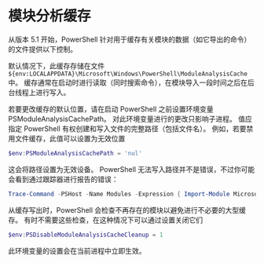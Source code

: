# 模块分析缓存 #

从版本 5.1 开始，PowerShell 针对用于缓存有关模块的数据（如它导出的命令）的文件提供以下控制。

默认情况下，此缓存存储在文件 `${env:LOCALAPPDATA}\Microsoft\Windows\PowerShell\ModuleAnalysisCache` 中。
缓存通常在启动时进行读取（同时搜索命令），在模块导入一段时间之后在后台线程上进行写入。

若要更改缓存的默认位置，请在启动 PowerShell 之前设置环境变量 PSModuleAnalysisCachePath。 对此环境变量进行的更改只影响子进程。
值应指定 PowerShell 有权创建和写入文件的完整路径（包括文件名）。
例如，若要禁用文件缓存，此值可以设置为无效位置

```PowerShell
$env:PSModuleAnalysisCachePath = 'nul'
```

这会将路径设置为无效设备。 PowerShell 无法写入路径并不是错误，不过你可能会看到通过跟踪器进行报告的错误：

```PowerShell
Trace-Command -PSHost -Name Modules -Expression { Import-Module Microsoft.PowerShell.Management -Force }
```

从缓存写出时，PowerShell 会检查不再存在的模块以避免进行不必要的大型缓存。
有时不需要这些检查，在这种情况下可以通过设置关闭它们

```PowerShell
$env:PSDisableModuleAnalysisCacheCleanup = 1
```

此环境变量的设置会在当前进程中立即生效。

<!--HONumber=Jul16_HO1-->


